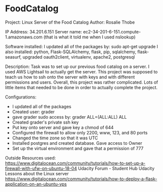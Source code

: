 # FoodCatalog
Project: Linux Server of the Food Catalog
Author: Rosalie Thobe


IP Address: 34.201.6.151
Server name: ec2-34-201-6-151.compute-1.amazonaws.com 
	(that is what it told me when I used nslookup)

Software installed:
  I updated all of the packages by: sudo apt-get upgrade
  I also installed: python, Flask-SQLAlchemy, flask, pip, sqlalchemy, flask-seasurf,
upgraded oauth2client, virtualenv, apache2, postgresql

Description:
   Task was to set up our previous food catalog on a server.
  I used AWS Lightsail
to actually get the server.  This project was supposed to teach us how to
ssh onto the server with keys and with different permissions and users.
   Overall, this project was rather complicated.  Lots of little items that needed
to be done in order to actually complete the project.

Configurations:
   - I updated all of the packages
   - Created user: grader
   - gave grader sudo access by: grader  ALL=(ALL:ALL) ALL
   - Created grader's private ssh key
   - Put key onto server and gave key a chmod of 644
   - Configured the firewall to allow only 2200, www, 123, and 80 ports
   - Changed the time zone so that it was UTC
   - Installed postgres and created database. Gave access to Owner
   - Set up the virtual environment and gave that a permission of 777

Outside Resources used:
  https://www.digitalocean.com/community/tutorials/how-to-set-up-a-firewall-with-ufw-on-ubuntu-18-04
  Udacity Forum - Student Hub
  Udacity Lessons about the Linux server
  https://www.digitalocean.com/community/tutorials/how-to-deploy-a-flask-application-on-an-ubuntu-vps
  
